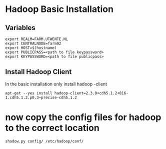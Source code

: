 # Hadoop Basic Installation

## Variables

    export REALM=FARM.UTWENTE.NL
    export CENTRALNODE=farm02
    export HOST=$(hostname)
    export PUBLICPASS=<path to file keypassword>
    export KEYPASSWORD=<path to file publicpass>

## Install Hadoop Client
In the basic installation only install hadoop -client

    apt-get --yes install hadoop-client=2.3.0+cdh5.1.2+816-1.cdh5.1.2.p0.3~precise-cdh5.1.2

# now copy the config files for hadoop to the correct location

    shadow.py config/ /etc/hadoop/conf/